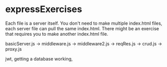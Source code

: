 # expressExercises

Each file is a server itself. You don't need to make multiple index.html files, each server file can pull the same index.html.
There might be an exercise that requires you to make another index.html file.

basicServer.js -> middleware.js -> middleware2.js -> reqRes.js -> crud.js -> proxy.js 

jwt, getting a database working, 
